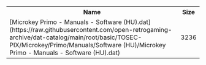 <table>
<tr><th>Name</th><th>Size</th></tr>
<tr><td>[Microkey Primo - Manuals - Software (HU).dat](https://raw.githubusercontent.com/open-retrogaming-archive/dat-catalog/main/root/basic/TOSEC-PIX/Microkey/Primo/Manuals/Software (HU)/Microkey Primo - Manuals - Software (HU).dat)</td><td>3236</td></tr>
</table>
